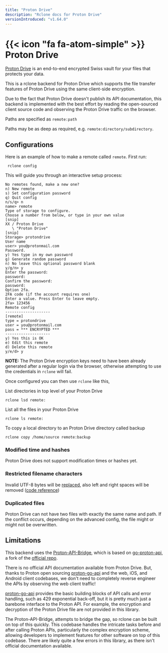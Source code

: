 ```yaml
---
title: "Proton Drive"
description: "Rclone docs for Proton Drive"
versionIntroduced: "v1.64.0"
---
```


# {{< icon "fa fa-atom-simple" >}} Proton Drive

[Proton Drive](https://proton.me/drive) is an end-to-end encrypted Swiss vault for your files that protects your data.

This is a rclone backend for Proton Drive which supports the file transfer
features of Proton Drive using the same client-side encryption.

Due to the fact that Proton Drive doesn't publish its API documentation, this backend is implemented with the best effort by reading the open-sourced client source code and observing the Proton Drive traffic on the browser.

Paths are specified as `remote:path`

Paths may be as deep as required, e.g. `remote:directory/subdirectory`.

## Configurations

Here is an example of how to make a remote called `remote`.  First run:

     rclone config

This will guide you through an interactive setup process:

```
No remotes found, make a new one?
n) New remote
s) Set configuration password
q) Quit config
n/s/q> n
name> remote
Type of storage to configure.
Choose a number from below, or type in your own value
[snip]
XX / Proton Drive
   \ "Proton Drive"
[snip]
Storage> protondrive
User name
user> you@protonmail.com
Password.
y) Yes type in my own password
g) Generate random password
n) No leave this optional password blank
y/g/n> y
Enter the password:
password:
Confirm the password:
password:
Option 2fa.
2FA code (if the account requires one)
Enter a value. Press Enter to leave empty.
2fa> 123456
Remote config
--------------------
[remote]
type = protondrive
user = you@protonmail.com
pass = *** ENCRYPTED ***
--------------------
y) Yes this is OK
e) Edit this remote
d) Delete this remote
y/e/d> y
```

**NOTE:** The Proton Drive encryption keys need to have been already generated after a regular login
via the browser, otherwise attempting to use the credentials in `rclone` will fail.

Once configured you can then use `rclone` like this,

List directories in top level of your Proton Drive

    rclone lsd remote:

List all the files in your Proton Drive

    rclone ls remote:

To copy a local directory to an Proton Drive directory called backup

    rclone copy /home/source remote:backup

### Modified time and hashes

Proton Drive does not support modification times or hashes yet.

### Restricted filename characters

Invalid UTF-8 bytes will be [replaced](/overview/#invalid-utf8), also left and right spaces will be removed ([code reference](https://github.com/ProtonMail/WebClients/blob/b4eba99d241af4fdae06ff7138bd651a40ef5d3c/applications/drive/src/app/store/_links/validation.ts#L51))

### Duplicated files

Proton Drive can not have two files with exactly the same name and path. If the conflict occurs, depending on the advanced config, the file might or might not be overwritten.

## Limitations

This backend uses the [Proton-API-Bridge](https://github.com/henrybear327/Proton-API-Bridge), which is based on [go-proton-api](https://github.com/henrybear327/go-proton-api), a fork of the [official repo](https://github.com/ProtonMail/go-proton-api).

There is no official API documentation available from Proton Drive. But, thanks to Proton open sourcing [proton-go-api](https://github.com/ProtonMail/go-proton-api) and the web, iOS, and Android client codebases, we don't need to completely reverse engineer the APIs by observing the web client traffic! 

[proton-go-api](https://github.com/ProtonMail/go-proton-api) provides the basic building blocks of API calls and error handling, such as 429 exponential back-off, but it is pretty much just a barebone interface to the Proton API. For example, the encryption and decryption of the Proton Drive file are not provided in this library. 

The Proton-API-Bridge, attempts to bridge the gap, so rclone can be built on top of this quickly. This codebase handles the intricate tasks before and after calling Proton APIs, particularly the complex encryption scheme, allowing developers to implement features for other software on top of this codebase. There are likely quite a few errors in this library, as there isn't official documentation available. 